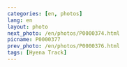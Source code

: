 ```yaml
---
categories: [en, photos]
lang: en
layout: photo
next_photo: /en/photos/P0000374.html
picname: P0000377
prev_photo: /en/photos/P0000376.html
tags: [Hyena Track]
---
```

